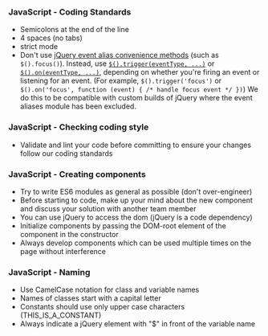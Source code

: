### JavaScript - Coding Standards

- Semicolons at the end of the line
- 4 spaces (no tabs)
- strict mode
- Don't use [jQuery event alias convenience methods](https://github.com/jquery/jquery/blob/master/src/event/alias.js) (such as `$().focus()`). Instead, use [`$().trigger(eventType, ...)`](http://api.jquery.com/trigger/) or [`$().on(eventType, ...)`](http://api.jquery.com/on/), depending on whether you're firing an event or listening for an event. (For example, `$().trigger('focus')` or `$().on('focus', function (event) { /* handle focus event */ })`) We do this to be compatible with custom builds of jQuery where the event aliases module has been excluded.

### JavaScript - Checking coding style

- Validate and lint your code before committing to ensure your changes follow our coding standards

### JavaScript - Creating components

- Try to write ES6 modules as general as possible (don't over-engineer)
- Before starting to code, make up your mind about the new component and discuss your solution with another team member
- You can use jQuery to access the dom (jQuery is a code dependency)
- Initialize components by passing the DOM-root element of the component in the constructor
- Always develop components which can be used multiple times on the page without interference


### JavaScript - Naming

- Use CamelCase notation for class and variable names
- Names of classes start with a capital letter
- Constants should use only upper case characters (THIS_IS_A_CONSTANT)
- Always indicate a jQuery element with "$" in front of the variable name

